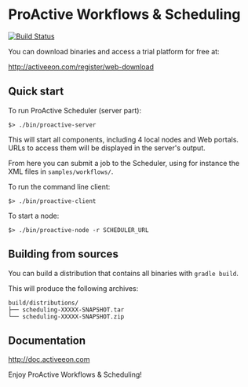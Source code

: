 # ProActive Workflows & Scheduling

[![Build Status](http://jenkins.activeeon.com/buildStatus/icon?job=scheduling)](http://jenkins.activeeon.com/job/scheduling)

You can download binaries and access a trial platform for free at:

http://activeeon.com/register/web-download

## Quick start

To run ProActive Scheduler (server part):

    $> ./bin/proactive-server

This will start all components, including 4 local nodes and Web portals.
URLs to access them will be displayed in the server's output.

From here you can submit a job to the Scheduler, using for instance the
XML files in `samples/workflows/`.

To run the command line client:

    $> ./bin/proactive-client

To start a node:

    $> ./bin/proactive-node -r SCHEDULER_URL

## Building from sources

You can build a distribution that contains all binaries with `gradle build`.

This will produce the following archives:

    build/distributions/
    ├── scheduling-XXXXX-SNAPSHOT.tar
    └── scheduling-XXXXX-SNAPSHOT.zip

## Documentation

http://doc.activeeon.com

Enjoy ProActive Workflows & Scheduling!


